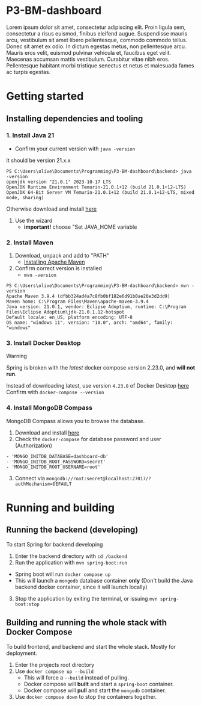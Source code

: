 # P3-BM-dashboard
Lorem ipsum dolor sit amet, consectetur adipiscing elit. Proin ligula sem, consectetur a risus euismod, finibus eleifend augue. Suspendisse mauris arcu, vestibulum sit amet libero pellentesque, commodo commodo tellus. Donec sit amet ex odio. In dictum egestas metus, non pellentesque arcu. Mauris eros velit, euismod pulvinar vehicula et, faucibus eget velit. Maecenas accumsan mattis vestibulum. Curabitur vitae nibh eros. Pellentesque habitant morbi tristique senectus et netus et malesuada fames ac turpis egestas. 

# Getting started
## Installing dependencies and tooling

### 1. Install Java 21
- Confirm your current version with `java -version`

It should be version 21.x.x
```
PS C:\Users\olive\Documents\Programming\P3-BM-dashboard\backend> java -version
openjdk version "21.0.1" 2023-10-17 LTS
OpenJDK Runtime Environment Temurin-21.0.1+12 (build 21.0.1+12-LTS)
OpenJDK 64-Bit Server VM Temurin-21.0.1+12 (build 21.0.1+12-LTS, mixed mode, sharing)
```

Otherwise download and install [here](https://github.com/adoptium/temurin21-binaries/releases/download/jdk-21.0.1+12/OpenJDK21U-jdk_x64_windows_hotspot_21.0.1_12.msi)

1. Use the wizard
   - **important!** choose "Set JAVA_HOME variable

### 2. Install Maven
1. Download, unpack and add to "PATH"
   - [Installing Apache Maven](https://maven.apache.org/install.html)
2. Confirm correct version is installed
   - `mvn -version`

```
PS C:\Users\olive\Documents\Programming\P3-BM-dashboard\backend> mvn -version
Apache Maven 3.9.4 (dfbb324ad4a7c8fb0bf182e6d91b0ae20e3d2dd9)
Maven home: C:\Program Files\Maven\apache-maven-3.9.4
Java version: 21.0.1, vendor: Eclipse Adoptium, runtime: C:\Program Files\Eclipse Adoptium\jdk-21.0.1.12-hotspot
Default locale: en_US, platform encoding: UTF-8
OS name: "windows 11", version: "10.0", arch: "amd64", family: "windows"
```

### 3. Install Docker Desktop

> [!WARNING]
> Spring is broken with the *latest* docker compose version 2.23.0, and **will not run**.
> 
> Instead of downloading latest, use version `4.23.0` of Docker Desktop [here](https://docs.docker.com/desktop/release-notes/#4230)
> Confirm with `docker-compose --version`

### 4. Install MongoDB Compass
MongoDB Compass allows you to browse the database.

1. Download and install [here](https://www.mongodb.com/products/tools/compass)
2. Check the `docker-compose` for database password and user (Authorization)
```
- 'MONGO_INITDB_DATABASE=dashboard-db'
- 'MONGO_INITDB_ROOT_PASSWORD=secret'
- 'MONGO_INITDB_ROOT_USERNAME=root'
```
3. Connect via `mongodb://root:secret@localhost:27017/?authMechanism=DEFAULT`

# Running and building
## Running the backend (developing)
To start Spring for backend developing

1. Enter the backend directory with `cd /backend`
2. Run the application with `mvn spring-boot:run`
  - Spring boot will run ``docker compose up``
  - This will launch a `mongodb` database container **only** (Don't build the Java backend docker container, since it will launch locally)
3. Stop the application by exiting the terminal, or issuing `mvn spring-boot:stop`

## Building and running the whole stack with Docker Compose
To build frontend, and backend and start the whole stack. Mostly for deployment.

1. Enter the projects root directory
2. Use `docker compose up --build`
   - This will force a `--build` instead of pulling.
   - Docker compose will **built** and start a `spring-boot` container.
   - Docker compose will **pull** and start the `mongodb` container.
3. Use `docker compose down` to stop the containers together.